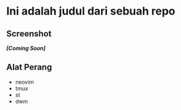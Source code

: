 # Ini adalah judul dari sebuah repo

## Screenshot
**_[Coming Soon]_**

## Alat Perang
* neovim
* tmux
* st
* dwm
